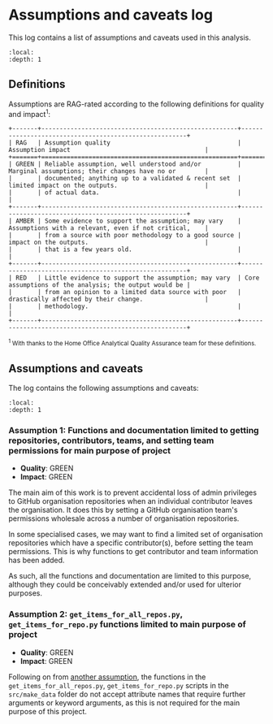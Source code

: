 # Assumptions and caveats log

This log contains a list of assumptions and caveats used in this analysis.

```{contents}
:local:
:depth: 1
```

## Definitions

Assumptions are RAG-rated according to the following definitions for quality and impact<sup>1</sup>:

<!-- Using reStructuredText table here, otherwise the raw Markdown is greater than the 120-character line width -->
```{eval-rst}
+-------+------------------------------------------------------+-------------------------------------------------------+
| RAG   | Assumption quality                                   | Assumption impact                                     |
+=======+======================================================+=======================================================+
| GREEN | Reliable assumption, well understood and/or          | Marginal assumptions; their changes have no or        |
|       | documented; anything up to a validated & recent set  | limited impact on the outputs.                        |
|       | of actual data.                                      |                                                       |
+-------+------------------------------------------------------+-------------------------------------------------------+
| AMBER | Some evidence to support the assumption; may vary    | Assumptions with a relevant, even if not critical,    |
|       | from a source with poor methodology to a good source | impact on the outputs.                                |
|       | that is a few years old.                             |                                                       |
+-------+------------------------------------------------------+-------------------------------------------------------+
| RED   | Little evidence to support the assumption; may vary  | Core assumptions of the analysis; the output would be |
|       | from an opinion to a limited data source with poor   | drastically affected by their change.                 |
|       | methodology.                                         |                                                       |
+-------+------------------------------------------------------+-------------------------------------------------------+
```
<sup><sup>1</sup> With thanks to the Home Office Analytical Quality Assurance team for these definitions.</sup>

## Assumptions and caveats

The log contains the following assumptions and caveats:

<!-- Use reStructuredText contents directive to generate a local contents -->
```{contents}
:local:
:depth: 1
```

### Assumption 1: Functions and documentation limited to getting repositories, contributors, teams, and setting team permissions for main purpose of project

- **Quality**: GREEN
- **Impact**: GREEN

The main aim of this work is to prevent accidental loss of admin privileges to GitHub organisation repositories when an
individual contributor leaves the organisation. It does this by setting a GitHub organisation team's permissions
wholesale across a number of organisation repositories.

In some specialised cases, we may want to find a limited set of organisation repositories which have a specific
contributor(s), before setting the team permissions. This is why functions to get contributor and team information has
been added.

As such, all the functions and documentation are limited to this purpose, although they could be conceivably extended
and/or used for ulterior purposes.

### Assumption 2: `get_items_for_all_repos.py`, `get_items_for_repo.py` functions limited to main purpose of project

- **Quality**: GREEN
- **Impact**: GREEN

Following on from [another assumption](#assumption-1-functions-and-documentation-limited-to-getting-repositories-contributors-teams-and-setting-team-permissions-for-main-purpose-of-project),
the functions in the `get_items_for_all_repos.py`, `get_items_for_repo.py` scripts in the `src/make_data` folder do not
accept attribute names that require further arguments or keyword arguments, as this is not required for the main
purpose of this project.
